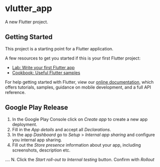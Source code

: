 # vlutter_app

A new Flutter project.

## Getting Started

This project is a starting point for a Flutter application.

A few resources to get you started if this is your first Flutter project:

- [Lab: Write your first Flutter app](https://flutter.dev/docs/get-started/codelab)
- [Cookbook: Useful Flutter samples](https://flutter.dev/docs/cookbook)

For help getting started with Flutter, view our
[online documentation](https://flutter.dev/docs), which offers tutorials,
samples, guidance on mobile development, and a full API reference.

## Google Play Release

1. In the Google Play Console click on *Create app* to create a new app deployment.
2. Fill in the *App details* and accept all *Declarations*.
3. In the app *Dashboard* go to *Setup* > *Internal app sharing* and configure you internal app sharing.
4. Fill out the *Store presence* information about your app, including screenshots, description etc.

....
N. Click the *Start roll-out to Internal testing* button. Confirm with *Rollout*